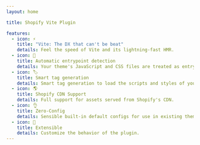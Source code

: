 ```yaml
---
layout: home

title: Shopify Vite Plugin

features:
  - icon: ⚡️
    title: "Vite: The DX that can't be beat"
    details: Feel the speed of Vite and its lightning-fast HMR.
  - icon: 🤖
    title: Automatic entrypoint detection
    details: Your theme's JavaScript and CSS files are treated as entrypoints for Vite.
  - icon: 🏷
    title: Smart tag generation
    details: Smart tag generation to load the scripts and styles of your theme.
  - icon: 🌎
    title: Shopify CDN Support
    details: Full support for assets served from Shopify's CDN.
  - icon: 👌
    title: Zero-Config
    details: Sensible built-in default configs for use in existing themes.
  - icon: 🔩
    title: Extensible
    details: Customize the behavior of the plugin.
---
```

